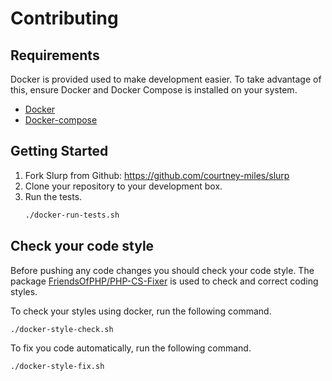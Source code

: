# Contributing

## Requirements

Docker is provided used to make development easier.  To take advantage of this, ensure Docker and Docker Compose is installed on your system.

* [Docker](https://docs.docker.com/install/)
* [Docker-compose](https://docs.docker.com/compose/install/)

## Getting Started

1. Fork Slurp from Github: https://github.com/courtney-miles/slurp
2. Clone your repository to your development box.
2. Run the tests.
    ```bash
   ./docker-run-tests.sh
    ```

## Check your code style

Before pushing any code changes you should check your code style. The package [FriendsOfPHP/PHP-CS-Fixer](https://github.com/FriendsOfPHP/PHP-CS-Fixer) is used to check and correct coding styles.

To check your styles using docker, run the following command.

```bash
./docker-style-check.sh
```

To fix you code automatically, run the following command.

```bash
./docker-style-fix.sh
```
